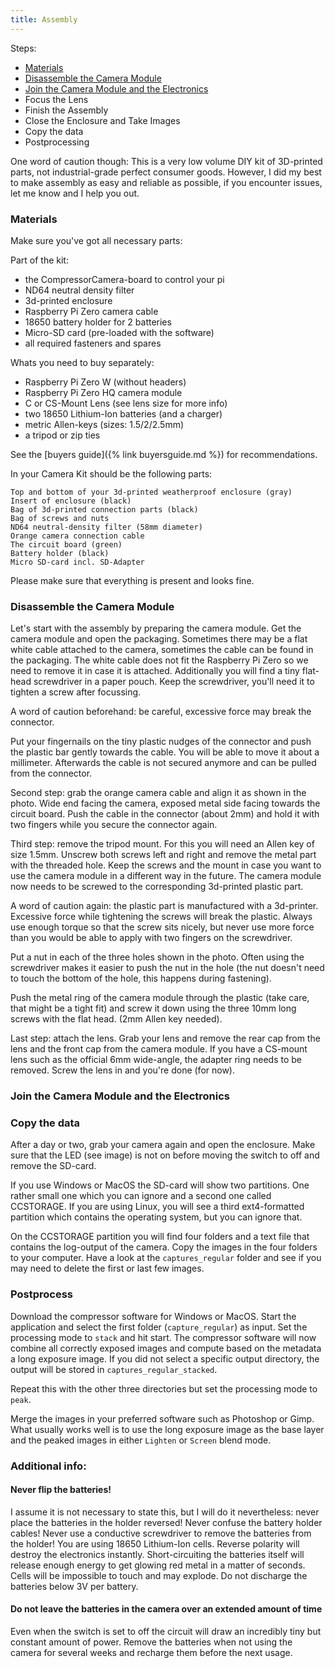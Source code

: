 ```yaml
---
title: Assembly
---
```


Steps:

  * [Materials](#materials)
  * [Disassemble the Camera Module](#disassembly)
  * [Join the Camera Module and the Electronics](#join)
  * Focus the Lens
  * Finish the Assembly
  * Close the Enclosure and Take Images
  * Copy the data
  * Postprocessing

One word of caution though: This is a very low volume DIY kit of 3D-printed parts, not industrial-grade perfect consumer goods. However, I did my best to make assembly as easy and reliable as possible, if you encounter issues, let me know and I help you out.

### <a name="materials"></a>Materials

Make sure you've got all necessary parts:

Part of the kit:

  * the CompressorCamera-board to control your pi
  * ND64 neutral density filter
  * 3d-printed enclosure
  * Raspberry Pi Zero camera cable
  * 18650 battery holder for 2 batteries
  * Micro-SD card (pre-loaded with the software)
  * all required fasteners and spares

Whats you need to buy separately:

  * Raspberry Pi Zero W (without headers)
  * Raspberry Pi Zero HQ camera module
  * C or CS-Mount Lens (see lens size for more info)
  * two 18650 Lithium-Ion batteries (and a charger)
  * metric Allen-keys (sizes: 1.5/2/2.5mm)
  * a tripod or zip ties

See the [buyers guide]({% link buyersguide.md %}) for recommendations.

In your Camera Kit should be the following parts:

    Top and bottom of your 3d-printed weatherproof enclosure (gray)
    Insert of enclosure (black)
    Bag of 3d-printed connection parts (black)
    Bag of screws and nuts
    ND64 neutral-density filter (58mm diameter)
    Orange camera connection cable
    The circuit board (green)
    Battery holder (black)
    Micro SD-card incl. SD-Adapter

Please make sure that everything is present and looks fine.


### <a name="disassemble"></a>Disassemble the Camera Module

Let's start with the assembly by preparing the camera module. Get the camera module and open the packaging. Sometimes there may be a flat white cable attached to the camera, sometimes the cable can be found in the packaging. The white cable does not fit the Raspberry Pi Zero so we need to remove it in case it is attached.
Additionally you will find a tiny flat-head screwdriver in a paper pouch. Keep the screwdriver, you'll need it to tighten a screw after focussing.

A word of caution beforehand: be careful, excessive force may break the connector.

Put your fingernails on the tiny plastic nudges of the connector and push the plastic bar gently towards the cable. You will be able to move it about a millimeter. Afterwards the cable is not secured anymore and can be pulled from the connector.

Second step: grab the orange camera cable and align it as shown in the photo. Wide end facing the camera, exposed metal side facing towards the circuit board. Push the cable in the connector (about 2mm) and hold it with two fingers while you secure the connector again.

Third step: remove the tripod mount. For this you will need an Allen key of size 1.5mm. Unscrew both screws left and right and remove the metal part with the threaded hole. Keep the screws and the mount in case you want to use the camera module in a different way in the future. The camera module now needs to be screwed to the corresponding 3d-printed plastic part.

A word of caution again: the plastic part is manufactured with a 3d-printer. Excessive force while tightening the screws will break the plastic. Always use enough torque so that the screw sits nicely, but never use more force than you would be able to apply with two fingers on the screwdriver.

Put a nut in each of the three holes shown in the photo. Often using the screwdriver makes it easier to push the nut in the hole (the nut doesn't need to touch the bottom of the hole, this happens during fastening).

Push the metal ring of the camera module through the plastic (take care, that might be a tight fit) and screw it down using the three 10mm long screws with the flat head. (2mm Allen key needed).

Last step: attach the lens. Grab your lens and remove the rear cap from the lens and the front cap from the camera module. If you have a CS-mount lens such as the official 6mm wide-angle, the adapter ring needs to be removed. Screw the lens in and you're done (for now).

### <a name="join"></a>Join the Camera Module and the Electronics

### Copy the data

After a day or two, grab your camera again and open the enclosure. Make sure that the LED (see image) is not on before moving the switch to off and remove the SD-card.

If you use Windows or MacOS the SD-card will show two partitions. One rather small one which you can ignore and a second one called CCSTORAGE. If you are using Linux, you will see a third ext4-formatted partition which contains the operating system, but you can ignore that.

On the CCSTORAGE partition you will find four folders and a text file that contains the log-output of the camera. Copy the images in the four folders to your computer. Have a look at the `captures_regular` folder and see if you may need to delete the first or last few images.

### Postprocess

Download the compressor software for Windows or MacOS. Start the application and select the first folder (`capture_regular`) as input. Set the processing mode to `stack` and hit start. The compressor software will now combine all correctly exposed images and compute based on the metadata a long exposure image. If you did not select a specific output directory, the output will be stored in `captures_regular_stacked`.

Repeat this with the other three directories but set the processing mode to `peak`.

Merge the images in your preferred software such as Photoshop or Gimp. What usually works well is to use the long exposure image as the base layer and the peaked images in either `Lighten` or `Screen` blend mode. 

### Additional info:

#### Never flip the batteries!
I assume it is not necessary to state this, but I will do it nevertheless: never place the batteries in the holder reversed! Never confuse the battery holder cables! Never use a conductive screwdriver to remove the batteries from the holder! You are using 18650 Lithium-Ion cells. Reverse polarity will destroy the electronics instantly. Short-circuiting the batteries itself will release enough energy to get glowing red metal in a matter of seconds. Cells will be impossible to touch and may explode. Do not discharge the batteries below 3V per battery. 

#### Do not leave the batteries in the camera over an extended amount of time
Even when the switch is set to off the circuit will draw an incredibly tiny but constant amount of power. Remove the batteries when not using the camera for several weeks and recharge them before the next usage.